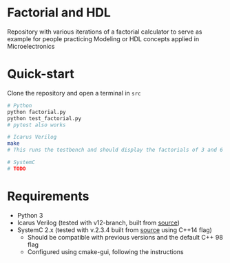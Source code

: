 # Factorial and HDL
Repository with various iterations of a factorial calculator to serve as example for people practicing Modeling or HDL concepts applied in Microelectronics

# Quick-start
Clone the repository and open a terminal in `src`

```bash
# Python
python factorial.py
python test_factorial.py
# pytest also works

# Icarus Verilog
make
# This runs the testbench and should display the factorials of 3 and 6

# SystemC
# TODO
```

# Requirements
- Python 3
- Icarus Verilog (tested with v12-branch, built from [source](https://github.com/steveicarus/iverilog))
- SystemC 2.x (tested with v.2.3.4 built from [source](https://www.accellera.org/downloads/standards/systemc) using C++14 flag)
    - Should be compatible with previous versions and the default C++ 98 flag
    - Configured using cmake-gui, following the instructions

